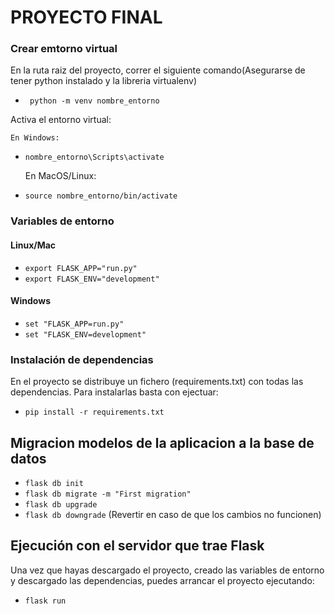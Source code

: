 # PROYECTO FINAL

### Crear emtorno virtual

En la ruta raiz del proyecto, correr el siguiente comando(Asegurarse de tener python instalado y la libreria virtualenv)

* ``` python -m venv nombre_entorno```

Activa el entorno virtual:

    En Windows:
* ```nombre_entorno\Scripts\activate```


    En MacOS/Linux:
* ```source nombre_entorno/bin/activate```

### Variables de entorno

#### Linux/Mac
    
* ```export FLASK_APP="run.py"```
* ```export FLASK_ENV="development"```

#### Windows

* ```set "FLASK_APP=run.py"```
* ```set "FLASK_ENV=development"```
 
### Instalación de dependencias

En el proyecto se distribuye un fichero (requirements.txt) con todas las dependencias. Para instalarlas
basta con ejectuar:

* ```pip install -r requirements.txt```

## Migracion modelos de la aplicacion a la base de datos

* ```flask db init```
* ```flask db migrate -m "First migration"```
* ```flask db upgrade```
* ```flask db downgrade``` (Revertir en caso de que los cambios no funcionen)

## Ejecución con el servidor que trae Flask

Una vez que hayas descargado el proyecto, creado las variables de entorno y descargado las dependencias,
puedes arrancar el proyecto ejecutando:

* ```flask run```